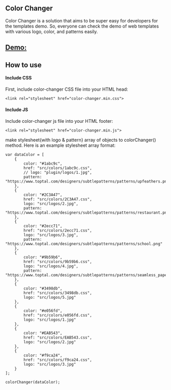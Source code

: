 ## Color Changer

Color Changer is a solution that aims to be super easy for developers for the templates demo.
So, everyone can check the demo of web templates with various logo, color, and patterns easily.

## [Demo:](https://mr-mahfuz.github.io/Color-Changer/)

## How to use

#### Include CSS
First, include color-changer CSS file into your HTML head:

``` <link rel="stylesheet" href="color-changer.min.css"> ```

#### Include JS
Include color-changer js file into your HTML footer:

``` <link rel="stylesheet" href="color-changer.min.js"> ```

make stylesheet{with logo & pattern} array of objects to colorChanger() method. Here is an example stylesheet array format:

``` 
var dataColor = [
	{ 
		color: "#1abc9c",
		href: "src/colors/1abc9c.css",
		// logo: "plugin/logos/1.jpg",
		pattern: "https://www.toptal.com/designers/subtlepatterns/patterns/upfeathers.png"
	},
	{
		color: "#2C3A47",
		href: "src/colors/2C3A47.css",
		logo: "src/logos/2.jpg",
		pattern: "https://www.toptal.com/designers/subtlepatterns/patterns/restaurant.png"
	},
	{
		color: "#2ecc71",
		href: "src/colors/2ecc71.css",
		logo: "src/logos/3.jpg",
		pattern: "https://www.toptal.com/designers/subtlepatterns/patterns/school.png"
	},
	{
		color: "#9b59b6",
		href: "src/colors/9b59b6.css",
		logo: "src/logos/4.jpg",
		pattern: "https://www.toptal.com/designers/subtlepatterns/patterns/seamless_paper_texture.png"
	},
	{ 
		color: "#3498db",
		href: "src/colors/3498db.css",
		logo: "src/logos/5.jpg"
	},
	{
		color: "#e056fd",
		href: "src/colors/e056fd.css",
		logo: "src/logos/1.jpg"
	},
	{
		color: "#EAB543",
		href: "src/colors/EAB543.css",
		logo: "src/logos/2.jpg"
	},
	{
		color: "#f9ca24",
		href: "src/colors/f9ca24.css",
		logo: "src/logos/3.jpg"
	}
];

colorChanger(dataColor);

```
